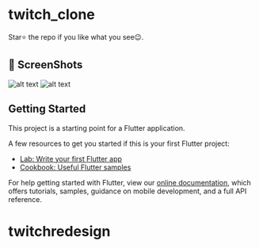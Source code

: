 # twitch_clone

Star⭐ the repo if you like what you see😉.


## 📸 ScreenShots



![alt text](https://i.ibb.co/yBrwq3S/tiwtch-redesign-1.jpg)
![alt text](https://i.ibb.co/7zNxvH9/twitch-redesign-2.jpg)



## Getting Started

This project is a starting point for a Flutter application.

A few resources to get you started if this is your first Flutter project:

- [Lab: Write your first Flutter app](https://flutter.dev/docs/get-started/codelab)
- [Cookbook: Useful Flutter samples](https://flutter.dev/docs/cookbook)

For help getting started with Flutter, view our
[online documentation](https://flutter.dev/docs), which offers tutorials,
samples, guidance on mobile development, and a full API reference.
# twitchredesign

